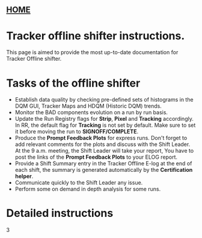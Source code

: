 ## [HOME](../index.md)

# Tracker offline shifter instructions.

This page is aimed to provide the most up-to-date documentation for Tracker Offline shifter.

# Tasks of the offline shifter
- Establish data quality by checking pre-defined sets of histograms in the DQM GUI, Tracker Maps and HDQM (Historic DQM) trends. 
- Monitor the BAD components evolution on a run by run basis. 
- Update the Run Registry flags for **Strip**, **Pixel** and **Tracking** accordingly. In RR, the default flag for **Tracking**  is not set by default. Make sure to set it before moving the run to **SIGNOFF/COMPLETE**.
- Produce the **Prompt Feedback Plots** for express runs. Don't forget to add relevant comments for the plots and discuss with the Shift Leader.  At the 9 a.m. meeting, the Shift Leader will take your report, You have to post the links of the **Prompt Feedback Plots** to your ELOG report.
- Provide a Shift Summary entry in the Tracker Offline E-log at the end of each shift, the summary is generated automatically by the **Certification helper**. 
- Communicate quickly to the Shift Leader any issue. 
- Perform some on demand in depth analysis for some runs.

# Detailed instructions
















3
